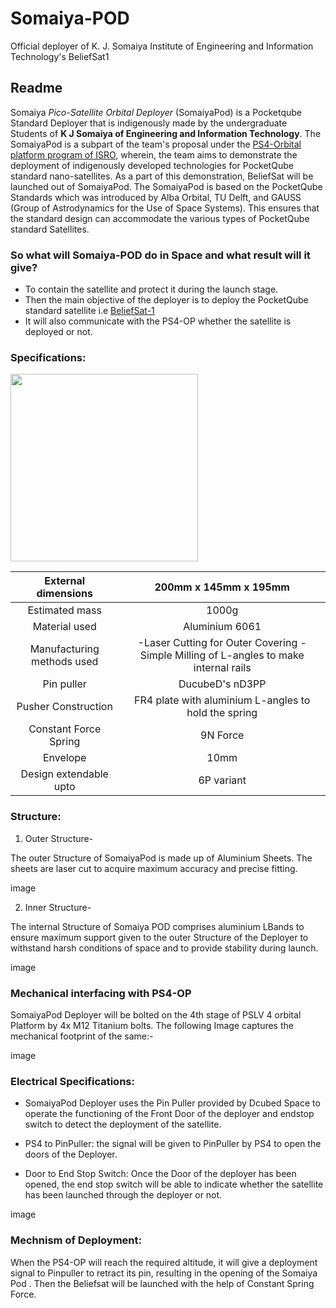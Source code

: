 # Somaiya-POD
Official deployer of K. J. Somaiya Institute of Engineering and Information Technology's BeliefSat1
## Readme 

Somaiya *Pico-Satellite Orbital Deployer* (SomaiyaPod) is a Pocketqube Standard Deployer that is indigenously made by the undergraduate Students of **K J Somaiya of Engineering and Information Technology**. The  SomaiyaPod is a subpart of the team's proposal under the [PS4-Orbital platform program of ISRO](https://www.isro.gov.in/update/15-jun-2019/announcement-of-opportunity-ao-orbital-platform), wherein, the team aims to demonstrate the deployment of indigenously developed technologies for PocketQube standard nano-satellites. As a part of this demonstration, BeliefSat will be launched out of SomaiyaPod. The SomaiyaPod is based on the PocketQube Standards which was introduced by Alba Orbital, TU Delft, and GAUSS (Group of Astrodynamics for the Use of Space Systems). This ensures that the standard design can accommodate the various types of PocketQube standard Satellites.

### So what will Somaiya-POD do in Space and what result will it give?

- To contain the satellite and protect it during the launch stage.
- Then the main objective of the deployer is to deploy the PocketQube standard satellite i.e [BeliefSat-1](https://github.com/NewLeapKjsieit/BeliefSat)
- It will also communicate with the PS4-OP whether the satellite is deployed or not.

### Specifications:
<image src="images/IMG-20210409-WA0012.jpg" width=300 height=300>
</image>

| External dimensions 	| 200mm x 145mm x 195mm 	|
|:--:	|:--:	|
| Estimated mass 	| 1000g 	|
| Material used 	| Aluminium 6061 	|
| Manufacturing methods used 	| -Laser Cutting for Outer Covering -Simple Milling of L-angles to make internal rails  	|
| Pin puller 	| DucubeD's nD3PP 	|
| Pusher Construction 	| FR4 plate with aluminium L-angles to hold the spring  	|
| Constant Force Spring  	| 9N Force 	|
| Envelope 	| 10mm 	|
| Design extendable upto 	| 6P variant 	|

### Structure:

1. Outer Structure-

The outer Structure of SomaiyaPod is made up of Aluminium Sheets. The sheets are laser cut to acquire maximum accuracy and precise fitting.

image

2. Inner Structure-

The internal Structure of Somaiya POD comprises aluminium LBands to ensure maximum support given to the outer Structure of the Deployer to withstand harsh conditions of space and  to provide stability during launch. 

image

### Mechanical interfacing with PS4-OP

SomaiyaPod Deployer will be bolted on the 4th stage of PSLV 4 orbital Platform by 4x M12 Titanium bolts. The following Image captures the mechanical footprint of the same:-

image

### Electrical Specifications:

- SomaiyaPod Deployer uses the Pin Puller provided by Dcubed Space to   operate the functioning of the Front Door of the deployer and endstop   switch to detect the deployment of the satellite.

- PS4 to PinPuller: the signal will be given to PinPuller by PS4 to open the doors of the Deployer.

- Door to End Stop Switch: Once the Door of the deployer has been opened, the end stop switch will be able to indicate whether the satellite has been launched through the deployer or not.

image

### Mechnism of Deployment:
When the PS4-OP will reach the required altitude, it will give a deployment signal to Pinpuller to retract  its pin, resulting in the opening of the Somaiya Pod . Then the Beliefsat will be launched with the help of Constant Spring Force.  


